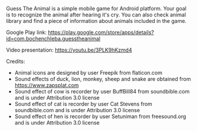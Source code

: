 Guess The Animal is a simple mobile game for Android platform. Your goal is to recognize the animal after hearing it's cry. You can also check animal library and find a piece of information about animals included in the game.

Google Play link: https://play.google.com/store/apps/details?id=com.bochenchleba.guesstheanimal

Video presentation: https://youtu.be/3PLK9hKzmd4

Credits:

- Animal icons are designed by user Freepik from flaticon.com
- Sound effects of duck, lion, monkey, sheep and snake are obtained from https://www.zapsplat.com
- Sound effect of cow is recorder by user BuffBill84 from soundbible.com and is under Attribution 3.0 license
- Sound effect of cat is recorder by user Cat Stevens from soundbible.com and is under Attribution 3.0 license
- Sound effect of hen is recorder by user Setuniman from freesound.org and is under Attribution 3.0 license
